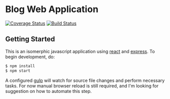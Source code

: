 Blog Web Application
===
[![Coverage Status](https://coveralls.io/repos/lihengl/blog-web/badge.svg?branch=release)](https://coveralls.io/r/lihengl/blog-web?branch=release)
[![Build Status](https://travis-ci.org/lihengl/blog-web.svg?branch=release)](https://travis-ci.org/lihengl/blog-web)

Getting Started
---
This is an isomerphic javascript application using [react](http://facebook.github.io/react/) and [express](http://expressjs.com/). To begin development, do:
```sh
$ npm install
$ npm start
```
A configured [gulp](http://gulpjs.com/) will watch for source file changes and perform necessary tasks. For now manual browser reload is still required, and I'm looking for suggestion on how to automate this step.
